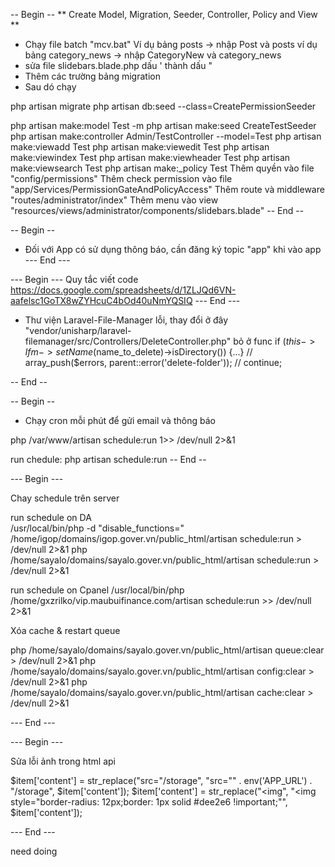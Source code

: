 -- Begin --
** Create Model, Migration, Seeder, Controller, Policy and View **

* Chạy file batch "mcv.bat"
Ví dụ bảng posts -> nhập Post và posts
ví dụ bảng category_news -> nhập CategoryNew và category_news
* sửa file slidebars.blade.php dấu ' thành dấu "
* Thêm các trường bảng migration
* Sau dó chạy

php artisan migrate
php artisan db:seed --class=CreatePermissionSeeder

php artisan make:model Test -m
php artisan make:seed CreateTestSeeder
php artisan make:controller Admin/TestController --model=Test
php artisan make:viewadd Test
php artisan make:viewedit Test
php artisan make:viewindex Test
php artisan make:viewheader Test
php artisan make:viewsearch Test
php artisan make:_policy Test
Thêm quyền vào file "config/permissions"
Thêm check permission vào file "app/Services/PermissionGateAndPolicyAccess"
Thêm route và middleware "routes/administrator/index"
Thêm menu vào view "resources/views/administrator/components/slidebars.blade"
-- End --

-- Begin --
* Đối với App có sử dụng thông báo, cần đăng ký topic "app" khi vào app
--- End ---

--- Begin ---
Quy tắc viết code
https://docs.google.com/spreadsheets/d/1ZLJQd6VN-aafelsc1GoTX8wZYHcuC4bOd40uNmYQSIQ
--- End ---

* Thư viện Laravel-File-Manager lỗi, thay đổi ở đây "vendor/unisharp/laravel-filemanager/src/Controllers/DeleteController.php"
bỏ ở func if ($this->lfm->setName($name_to_delete)->isDirectory()) {...}
//                    array_push($errors, parent::error('delete-folder'));
//                    continue;

-- End --

-- Begin --
* Chạy cron mỗi phút để gửi email và thông báo

php /var/www/artisan schedule:run 1>> /dev/null 2>&1

run chedule: php artisan schedule:run
-- End --

--- Begin ---

Chay schedule trên server

run schedule on DA		
/usr/local/bin/php -d "disable_functions=" /home/igop/domains/igop.gover.vn/public_html/artisan schedule:run > /dev/null 2>&1
php /home/sayalo/domains/sayalo.gover.vn/public_html/artisan schedule:run > /dev/null 2>&1	

run schedule on Cpanel
/usr/local/bin/php /home/gxzrilko/vip.maubuifinance.com/artisan schedule:run >> /dev/null 2>&1	

Xóa cache & restart queue

php /home/sayalo/domains/sayalo.gover.vn/public_html/artisan queue:clear > /dev/null 2>&1
php /home/sayalo/domains/sayalo.gover.vn/public_html/artisan config:clear > /dev/null 2>&1
php /home/sayalo/domains/sayalo.gover.vn/public_html/artisan cache:clear > /dev/null 2>&1

--- End ---


--- Begin ---

Sửa lỗi ảnh trong html api 

$item['content'] = str_replace("src=\"/storage", "src=\"" . env('APP_URL') . "/storage", $item['content']);
$item['content'] = str_replace("<img", "<img style=\"border-radius: 12px;border: 1px solid #dee2e6 !important;\"", $item['content']);

--- End ---

need doing

